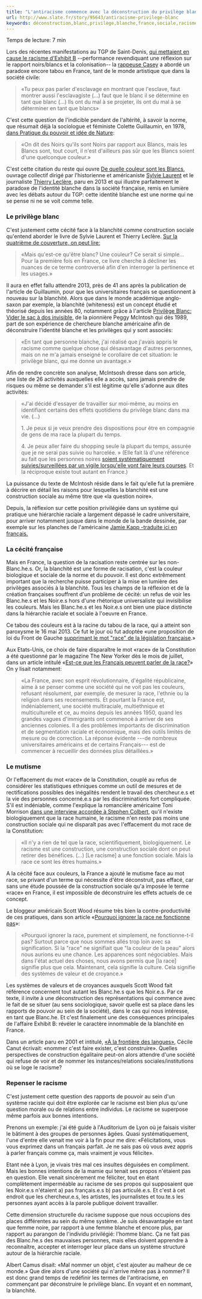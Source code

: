 ```yaml
---
title: "L'antiracisme commence avec la déconstruction du privilège blanc"
url: http://www.slate.fr/story/95643/antiracisme-privilege-blanc
keywords: déconstruction,blanc,privilège,blanche,france,sociale,racisme,race,construction,commence,société,lantiracisme,blanchité,question
---
```

Temps de lecture: 7 min

Lors des récentes manifestations au TGP de Saint-Denis, [qui mettaient en cause le racisme d'Exhibit B](http://www.slate.fr/story/95219/exhibit-b-raciste) --performance revendiquant une réflexion sur le rapport noirs/blancs et la colonisation-- la [rappeuse Casey](http://fr.wikipedia.org/wiki/Casey_%28rappeuse%29) a abordé un paradoxe encore tabou en France, tant de le monde artistique que dans la société civile:

> «Tu peux pas parler d\'esclavage en montrant que l\'esclave, faut montrer aussi l\'esclavagiste (...) faut que le blanc il se détermine en tant que blanc (...) Ils ont du mal à se projeter, ils ont du mal à se déterminer en tant que blancs»

C'est cette question de l\'indicible pendant de l\'altérité, à savoir la norme, que résumait déjà la sociologue et féministe Colette Guillaumin, en 1978, [dans Pratique du pouvoir et idée de Nature](http://www.feministes-radicales.org/wp-content/uploads/2010/11/Colette-Guillaumin-Pratique-du-pouvoir-et-id%C3%A9e-de-Nature-2-Le-discours-de-la-Nature.pdf):

> «On dit des Noirs qu\'ils sont Noirs par rapport aux Blancs, mais les Blancs sont, tout court, il n\'est d\'ailleurs pas sûr que les Blancs soient d\'une quelconque couleur.»

C\'est cette citation du reste qui ouvre [De quelle couleur sont les Blancs](http://amzn.to/1zwtXtv), ouvrage collectif dirigé par l'historienne et américaniste [Sylvie Laurent](http://www.laviedesidees.fr/_Laurent-Sylvie_.html) et le journaliste [Thierry Leclère](http://www.franceculture.fr/personne-thierry-lecl%C3%A8re.html), paru en 2013 et qui illustre parfaitement le paradoxe de l\'identité blanche dans la société française, remis en lumière avec les débats autour du TGP: cette identité blanche est une norme qui ne se pense ni ne se voit comme telle.

### Le privilège blanc

C\'est justement cette cécité face à la blanchité comme construction sociale qu\'entend aborder le livre de Sylvie Laurent et Thierry Leclère. [Sur la quatrième de couverture, on peut lire:](http://www.editionsladecouverte.fr/catalogue/index-De_quelle_couleur_sont_les_Blancs__-9782707178558.html)

> «Mais qu\'est-ce qu\'être blanc? Une couleur? Ce serait si simple\... Pour la première fois en France, ce livre cherche à décliner les nuances de ce terme controversé afin d\'en interroger la pertinence et les usages.»

Il aura en effet fallu attendre 2013, près de 41 ans après la publication de l\'article de Guillaumin, pour que les universitaires français se questionnent à nouveau sur la blanchité. Alors que dans le monde académique anglo-saxon par exemple, la blanchité (whiteness) est un concept étudié et théorisé depuis les années 80, notamment grâce à l\'article [Privilège Blanc: Vider le sac à dos invisible](https://www.isr.umich.edu/home/diversity/resources/white-privilege.pdf), de la pionnière Peggy McIntosh qui dès 1989, part de son expérience de chercheure blanche américaine afin de déconstruire l\'identité blanche et les privilèges qui y sont associés:

> «En tant que personne blanche, j\'ai réalisé que j\'avais appris le racisme comme quelque chose qui désavantage d\'autres personnes, mais on ne m\'a jamais enseigné le corollaire de cet situation: le privilège blanc, qui me donne un avantage.»

Afin de rendre concrète son analyse, McIntsosh dresse dans son article, une liste de 26 activités auxquelles elle a accès, sans jamais prendre de risques ou même se demander s\'il est légitime qu\'elle s\'adonne aux dites activités:

> «J\'ai décidé d\'essayer de travailler sur moi-même, au moins en identifiant certains des effets quotidiens du privilège blanc dans ma vie. (\...)
>
> 1\. Je peux si je veux prendre des dispositions pour être en compagnie de gens de ma race la plupart du temps.
>
> 4\. Je peux aller faire du shopping seule la plupart du temps, assurée que je ne serai pas suivie ou harcelée. » (Elle fait là d\'une référence au fait que les personnes noires [soient systématiquement suivies/surveillées par un vigile lorsqu\'elle vont faire leurs courses](https://vine.co/v/MQZ3xl2OE3U). Et la réciproque existe tout autant en France.)

La puissance du texte de McIntosh réside dans le fait qu\'elle fut la première à décrire en détail les raisons pour lesquelles la blanchité est une construction sociale au même titre que «la question noire».

Depuis, la réflexion sur cette position privilégiée dans un système qui pratique une hiérarchie raciale a largement dépassé le cadre universitaire, pour arriver notamment jusque dans le monde de la bande dessinée, par exemple sur les planches de l\'américaine [Jamie Kapp -traduite ici en français.](https://peuventilssouffrir.wordpress.com/2014/10/02/privilege-blanc/)

### La cécité française

Mais en France, la question de la racisation reste centrée sur les non-Blanc.he.s. Or, la blanchité est une forme de racisation, c\'est la couleur biologique et sociale de la norme et du pouvoir. Il est donc extrêmement important que la recherche puisse participer à la mise en lumière des privilèges associés à la blanchité. Tous les champs de la réflexion et de la création françaises souffrent d\'un problème de cécité: un refus de voir les Blanc.he.s et les Noir.e.s hors d\'une rhétorique universaliste qui invisibilise les couleurs. Mais les Blanc.he.s et les Noir.e.s ont bien une place distincte dans la hiérarchie raciale et sociale à l\'oeuvre en France.

Ce tabou des couleurs est à la racine du tabou de la race, qui a atteint son paroxysme le 16 mai 2013. Ce fut le jour où fut adoptée «une proposition de loi du Front de Gauche [supprimant le mot \"race\" de la législation française](http://www.lemonde.fr/politique/article/2013/05/16/l-assemblee-nationale-supprime-le-mot-race-de-la-legislation_3272514_823448.html#mRm7ImSB4GdTmz2G.99).»

Aux Etats-Unis, ce choix de faire disparaître le mot «race» de la Constitution a été questionné par le magazine The New Yorker dès le mois de juillet, dans un article intitulé «[Est-ce que les Français peuvent parler de la race?](http://www.newyorker.com/news/news-desk/can-the-french-talk-about-race)» On y lisait notamment:

> «La France, avec son esprit révolutionnaire, d\'égalité républicaine, aime à se penser comme une société qui ne voit pas les couleurs, refusant résolument, par exemple, de mesurer la race, l\'ethnie ou la religion dans ses recensements. Et pourtant la France est, indéniablement, une société multiraciale, multiethnique et multiculturelle et ce, au moins depuis les années 1950, quand les grandes vagues d\'immigrants ont commencé à arriver de ses anciennes colonies. Il a des problèmes importants de discrimination et de segmentation raciale et économique, mais des outils limités de mesure ou de correction. La réponse évidente ---de nombreux universitaires américains et de certains Français--- est de commencer à recueillir des données plus détaillées.»

### Le mutisme

Or l\'effacement du mot «race» de la Constitution, couplé au refus de considérer les statistiques ethniques comme un outil de mesures et de rectifications possibles des inégalités rendent le travail des chercheur.e.s et la vie des personnes concerné.e.s par les discriminations fort compliquée. S\'il est indéniable, comme l\'explique la romancière américaine Toni Morrison [dans une interview accordée à Stephen Colbert](http://atlantablackstar.com/2014/11/21/watch-toni-morrison-flawlessly-explain-racism-to-stephen-colbert-who-asked-how-he-can-understand-the-african-american-experience/), qu\'il n\'existe biologiquement que la race humaine, le racisme n\'en reste pas moins une construction sociale qui ne disparaît pas avec l\'effacement du mot race de la Constitution:

> «Il n\'y a rien de tel que la race, scientifiquement, biologiquement. Le racisme est une construction, une construction sociale dont on peut retirer des bénéfices. (...) \[Le racisme\] a une fonction sociale. Mais la race ce sont les êtres humains.»

A la cécité face aux couleurs, la France a ajouté le mutisme face au mot race, se privant d\'un terme qui nécessite d\'être déconstruit, pas effacé, car sans une étude poussée de la construction sociale qu\'a imposée le terme «race» en France, il est impossible de déconstruire les effets actuels de ce concept.

Le bloggeur américain Scott Wood résume très bien la contre-productivité de ces pratiques, dans son article «[Pourquoi ignorer la race ne fonctionne pas](http://scottwoodsmakeslists.wordpress.com/2014/04/16/3-reasons-why-ignoring-race-doesnt-work/)»:

> «Pourquoi ignorer la race, purement et simplement, ne fonctionne-t-il pas? Surtout parce que nous sommes allés trop loin avec sa signification. Si la \"race\" ne signifiait que \"la couleur de la peau\" alors nous aurions eu une chance. Les apparences sont négociables. Mais dans l'état actuel des choses, nous avons permis que \[la race\] signifie plus que cela. Maintenant, cela signifie la culture. Cela signifie des systèmes de valeur et de croyance.»

Les systèmes de valeurs et de croyances auxquels Scott Wood fait référence concernent tout autant les Blanc.he.s que les Noir.e.s. Par ce texte, il invite à une déconstruction des représentations qui commence avec le fait de se situer (au sens sociologique, savoir quelle est sa place dans les rapports de pouvoir au sein de la société), dans le cas qui nous intéresse, en tant que Blanc.he. Et c\'est finalement une des conséquences principales de l\'affaire Exhibit B: révéler le caractère innommable de la blanchité en France.

Dans un article paru en 2001 et intitulé, [«À la frontière des langues»](http://etudesafricaines.revues.org/104), Cécile Canut écrivait: «nommer c'est faire exister, c'est construire». Quelles perspectives de construction égalitaire peut-on alors attendre d\'une société qui refuse de voir et de nommer les instances/relations sociales/institutions où se loge le racisme?

### Repenser le racisme

C\'est justement cette question des rapports de pouvoir au sein d\'un système raciste qui doit être explorée car le racisme est bien plus qu\'une question morale ou de relations entre individus. Le racisme se superpose même parfois aux bonnes intentions.

Prenons un exemple: j'ai été guide à l\'Auditorium de Lyon où je faisais visiter le bâtiment à des groupes de personnes âgées. Quasi systématiquement, l\'une d\'entre elle venait me voir à la fin pour me dire: «Félicitations, vous vous exprimez dans un français parfait. Je ne sais pas où vous avez appris à parler français comme ça, mais vraiment je vous félicite».

Etant née à Lyon, je vivais très mal ces insultes déguisées en compliment. Mais les bonnes intentions de la mamie qui tenait ses propos n\'étaient pas en question. Elle venait sincèrement me féliciter, tout en étant complètement imperméable au racisme de ses propos qui supposaient que les Noir.e.s n\'étaient a) pas français.e.s b) pas articulé.e.s. Et c\'est à cet endroit que les chercheur.e.s, les artistes, les journalistes et tou.te.s les personnes ayant accès à la parole publique doivent travailler.

Cette dimension structurelle du racisme suppose que nous occupions des places différentes au sein du même système. Je suis désavantagée en tant que femme noire, par rapport à une femme blanche et encore plus, par rapport au parangon de l'individu privilégié: l'homme blanc. Ça ne fait pas des Blanc.he.s des mauvaises personnes, mais elles doivent apprendre à reconnaître, accepter et interroger leur place dans un système structuré autour de la hiérarchie raciale.

Albert Camus disait: «Mal nommer un objet, c\'est ajouter au malheur de ce monde.» Que dire alors d\'une société qui n\'arrive même pas à nommer? Il est donc grand temps de redéfinir les termes de l\'antiracisme, en commençant par déconstruire le privilège blanc. En voyant et en nommant, la blanchité.
